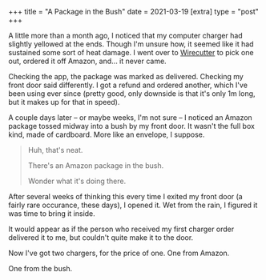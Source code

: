 +++
title = "A Package in the Bush"
date = 2021-03-19
[extra]
type = "post"
+++

A little more than a month ago, I noticed that my computer charger had
slightly yellowed at the ends. Though I'm unsure how, it seemed like
it had sustained some sort of heat damage. I went over to
[Wirecutter][NYT] to pick one out, ordered it off Amazon, and... it
never came.

<!-- more -->

Checking the app, the package was marked as delivered. Checking my
front door said differently. I got a refund and ordered another,
which I've been using ever since (pretty good, only downside is that
it's only 1m long, but it makes up for that in speed).

A couple days later – or maybe weeks, I'm not sure – I noticed an
Amazon package tossed midway into a bush by my front door. It wasn't
the full box kind, made of cardboard. More like an envelope, I
suppose.

> Huh, that's neat.
>
> There's an Amazon package in the bush.
>
> Wonder what it's doing there.

After several weeks of thinking this every time I exited my front door
(a fairly rare occurance, these days), I opened it. Wet from the rain,
I figured it was time to bring it inside.

It would appear as if the person who received my first charger order
delivered it to me, but couldn't quite make it to the door.

Now I've got two chargers, for the price of one. One from Amazon.

One from the bush.

[NYT]: https://www.nytimes.com/wirecutter/

